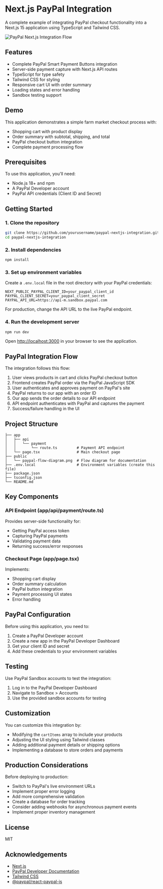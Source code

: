 # Next.js PayPal Integration

A complete example of integrating PayPal checkout functionality into a Next.js 15 application using TypeScript and Tailwind CSS.

![PayPal Next.js Integration Flow](./public/paypal-flow-diagram.pngpaypal-flow-diagram.png)

## Features

- Complete PayPal Smart Payment Buttons integration
- Server-side payment capture with Next.js API routes
- TypeScript for type safety
- Tailwind CSS for styling
- Responsive cart UI with order summary
- Loading states and error handling
- Sandbox testing support

## Demo

This application demonstrates a simple farm market checkout process with:

- Shopping cart with product display
- Order summary with subtotal, shipping, and total
- PayPal checkout button integration
- Complete payment processing flow

## Prerequisites

To use this application, you'll need:

- Node.js 18+ and npm
- A PayPal Developer account
- PayPal API credentials (Client ID and Secret)

## Getting Started

### 1. Clone the repository

```bash
git clone https://github.com/yourusername/paypal-nextjs-integration.git
cd paypal-nextjs-integration
```

### 2. Install dependencies

```bash
npm install
```

### 3. Set up environment variables

Create a `.env.local` file in the root directory with your PayPal credentials:

```
NEXT_PUBLIC_PAYPAL_CLIENT_ID=your_paypal_client_id
PAYPAL_CLIENT_SECRET=your_paypal_client_secret
PAYPAL_API_URL=https://api-m.sandbox.paypal.com
```

For production, change the API URL to the live PayPal endpoint.

### 4. Run the development server

```bash
npm run dev
```

Open [http://localhost:3000](http://localhost:3000) in your browser to see the application.

## PayPal Integration Flow

The integration follows this flow:

1. User views products in cart and clicks PayPal checkout button
2. Frontend creates PayPal order via the PayPal JavaScript SDK
3. User authenticates and approves payment on PayPal's site
4. PayPal returns to our app with an order ID
5. Our app sends the order details to our API endpoint
6. API endpoint authenticates with PayPal and captures the payment
7. Success/failure handling in the UI

## Project Structure

```
├── app
│   ├── api
│   │   └── payment
│   │       └── route.ts         # Payment API endpoint
│   └── page.tsx                 # Main checkout page
├── public
│   └── paypal-flow-diagram.png  # Flow diagram for documentation
├── .env.local                   # Environment variables (create this file)
├── package.json
├── tsconfig.json
└── README.md
```

## Key Components

### API Endpoint (app/api/payment/route.ts)

Provides server-side functionality for:

- Getting PayPal access token
- Capturing PayPal payments
- Validating payment data
- Returning success/error responses

### Checkout Page (app/page.tsx)

Implements:

- Shopping cart display
- Order summary calculation
- PayPal button integration
- Payment processing UI states
- Error handling

## PayPal Configuration

Before using this application, you need to:

1. Create a PayPal Developer account
2. Create a new app in the PayPal Developer Dashboard
3. Get your client ID and secret
4. Add these credentials to your environment variables

## Testing

Use PayPal Sandbox accounts to test the integration:

1. Log in to the PayPal Developer Dashboard
2. Navigate to Sandbox > Accounts
3. Use the provided sandbox accounts for testing

## Customization

You can customize this integration by:

- Modifying the `cartItems` array to include your products
- Adjusting the UI styling using Tailwind classes
- Adding additional payment details or shipping options
- Implementing a database to store orders and payments

## Production Considerations

Before deploying to production:

- Switch to PayPal's live environment URLs
- Implement proper error logging
- Add more comprehensive validation
- Create a database for order tracking
- Consider adding webhooks for asynchronous payment events
- Implement proper inventory management

## License

MIT

## Acknowledgements

- [Next.js](https://nextjs.org/)
- [PayPal Developer Documentation](https://developer.paypal.com/docs/checkout/)
- [Tailwind CSS](https://tailwindcss.com/)
- [@paypal/react-paypal-js](https://www.npmjs.com/package/@paypal/react-paypal-js)